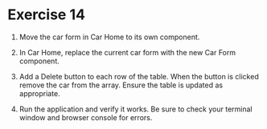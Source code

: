 # Exercise 14

1. Move the car form in Car Home to its own component.

2. In Car Home, replace the current car form with the new Car Form component.

3. Add a Delete button to each row of the table. When the button is clicked remove the car from the array. Ensure the table is updated as appropriate.

4. Run the application and verify it works. Be sure to check your terminal window and browser console for errors.
